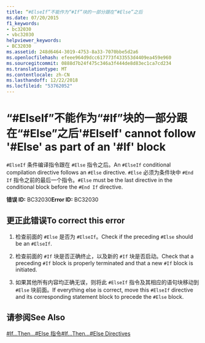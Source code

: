 ```yaml
---
title: “#ElseIf”不能作为“#If”块的一部分跟在“#Else”之后
ms.date: 07/20/2015
f1_keywords:
- bc32030
- vbc32030
helpviewer_keywords:
- BC32030
ms.assetid: 248d6464-3019-4753-8a33-7070bbe5d2a6
ms.openlocfilehash: efeee964d9dcc617773f433553d4409ea459e960
ms.sourcegitcommit: 0888d7b24f475c346a3f444de8d83ec1ca7cd234
ms.translationtype: MT
ms.contentlocale: zh-CN
ms.lasthandoff: 12/22/2018
ms.locfileid: "53762052"
---
```

# <a name="elseif-cannot-follow-else-as-part-of-an-if-block"></a><span data-ttu-id="f5af5-102">“#ElseIf”不能作为“#If”块的一部分跟在“#Else”之后</span><span class="sxs-lookup"><span data-stu-id="f5af5-102">'#ElseIf' cannot follow '#Else' as part of an '#If' block</span></span>
<span data-ttu-id="f5af5-103">`#ElseIf` 条件编译指令跟在 `#Else` 指令之后。</span><span class="sxs-lookup"><span data-stu-id="f5af5-103">An `#ElseIf` conditional compilation directive follows an `#Else` directive.</span></span> <span data-ttu-id="f5af5-104">`#Else` 必须为条件块中 `#End If` 指令之前的最后一个指令。</span><span class="sxs-lookup"><span data-stu-id="f5af5-104">`#Else` must be the last directive in the conditional block before the `#End If` directive.</span></span>  
  
 <span data-ttu-id="f5af5-105">**错误 ID:** BC32030</span><span class="sxs-lookup"><span data-stu-id="f5af5-105">**Error ID:** BC32030</span></span>  
  
## <a name="to-correct-this-error"></a><span data-ttu-id="f5af5-106">更正此错误</span><span class="sxs-lookup"><span data-stu-id="f5af5-106">To correct this error</span></span>  
  
1.  <span data-ttu-id="f5af5-107">检查前面的 `#Else` 是否为 `#ElseIf`。</span><span class="sxs-lookup"><span data-stu-id="f5af5-107">Check if the preceding `#Else` should be an `#ElseIf`.</span></span>  
  
2.  <span data-ttu-id="f5af5-108">检查前面的 `#If` 块是否正确终止，以及新的 `#If` 块是否启动。</span><span class="sxs-lookup"><span data-stu-id="f5af5-108">Check that a preceding `#If` block is properly terminated and that a new `#If` block is initiated.</span></span>  
  
3.  <span data-ttu-id="f5af5-109">如果其他所有内容均正确无误，则将此 `#ElseIf` 指令及其相应的语句块移动到 `#Else` 块前面。</span><span class="sxs-lookup"><span data-stu-id="f5af5-109">If everything else is correct, move this `#ElseIf` directive and its corresponding statement block to precede the `#Else` block.</span></span>  
  
## <a name="see-also"></a><span data-ttu-id="f5af5-110">请参阅</span><span class="sxs-lookup"><span data-stu-id="f5af5-110">See Also</span></span>  
 [<span data-ttu-id="f5af5-111">#If...Then...#Else 指令</span><span class="sxs-lookup"><span data-stu-id="f5af5-111">#If...Then...#Else Directives</span></span>](../../visual-basic/language-reference/directives/if-then-else-directives.md)
